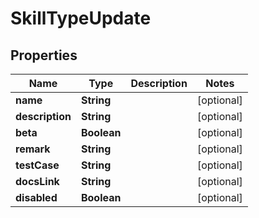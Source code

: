 

# SkillTypeUpdate


## Properties

| Name | Type | Description | Notes |
|------------ | ------------- | ------------- | -------------|
|**name** | **String** |  |  [optional] |
|**description** | **String** |  |  [optional] |
|**beta** | **Boolean** |  |  [optional] |
|**remark** | **String** |  |  [optional] |
|**testCase** | **String** |  |  [optional] |
|**docsLink** | **String** |  |  [optional] |
|**disabled** | **Boolean** |  |  [optional] |




